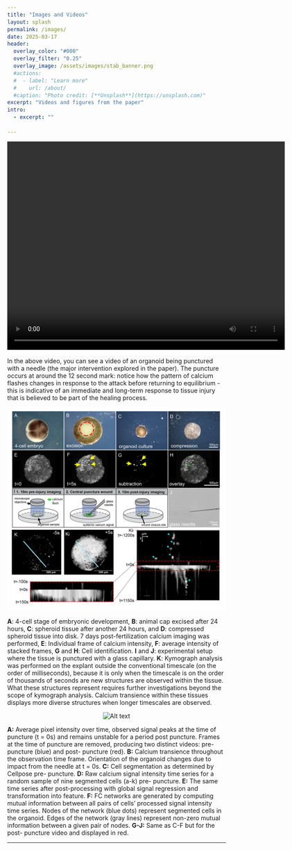 ```yaml
---
title: "Images and Videos"
layout: splash
permalink: /images/
date: 2025-03-17
header:
  overlay_color: "#000"
  overlay_filter: "0.25"
  overlay_image: /assets/images/stab_banner.png
  #actions:
  #  - label: "Learn more"
  #    url: /about/
  #caption: "Photo credit: [**Unsplash**](https://unsplash.com)"
excerpt: "Videos and figures from the paper"
intro:
  - excerpt: ""

---
```

<p style="text-align: center;">
<video src="https://github.com/thosvarley/xenomicspaper/blob/main/assets/videos/Xenomics.mp4" width="640" height="480" title="Puncture video" controls></video>
</p>

In the above video, you can see a video of an organoid being punctured with a needle (the major intervention explored in the paper). The puncture occurs at around the 12 second mark: notice how the pattern of calcium flashes changes in response to the attack before returning to equilibrium - this is indicative of an immediate and long-term response to tissue injury that is believed to be part of the healing process.

<p style="text-align: center;">
<img src="/assets/images/FIG1.png" width="640" alt="Alt text" title="Figure 1">
</p>

**A**: 4-cell stage of embryonic development, **B**: animal cap excised after 24 hours, **C**: spheroid tissue after another 24 hours, and **D**: compressed spheroid tissue into disk. 7 days post-fertilization calcium imaging was performed, **E**: Individual frame of calcium intensity, **F**: average intensity of stacked frames, **G** and **H**: Cell identification. **I** and **J**: experimental setup where the tissue is punctured with a glass capillary. **K**: Kymograph analysis was performed on the explant outside the conventional timescale (on the order of milliseconds), because it is only when the timescale is on the order of thousands of seconds are new structures are observed within the tissue. What these structures represent requires further investigations beyond the scope of kymograph analysis. Calcium transience within these tissues displays more diverse structures when longer timescales are observed.

<p style="text-align: center;">
<img src="/assets/images/FIG2.png" width="640" alt="Alt text" title="Figure 2">
</p>

**A:** Average pixel intensity over time, observed signal peaks at the time of puncture (t = 0s) and remains unstable for a period post puncture. Frames at the time of puncture are removed, producing two distinct videos: pre- puncture (blue) and post- puncture (red). **B:** Calcium transience throughout the observation time frame. Orientation of the organoid changes due to impact from the needle at t = 0s. **C:** Cell segmentation as determined by Cellpose pre- puncture. **D:** Raw calcium signal intensity time series for a random sample of nine segmented cells (a-k) pre- puncture. **E:** The same time series after post-processing with global signal regression and transformation into feature. **F:** FC networks are generated by computing mutual information between all pairs of cells’ processed signal intensity time series. Nodes of the network (blue dots) represent segmented cells in the organoid. Edges of the network (gray lines) represent non-zero mutual information between a given pair of nodes. **G-J:** Same as C-F but for the post- puncture video and displayed in red.

---
